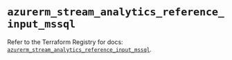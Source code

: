 # `azurerm_stream_analytics_reference_input_mssql`

Refer to the Terraform Registry for docs: [`azurerm_stream_analytics_reference_input_mssql`](https://registry.terraform.io/providers/hashicorp/azurerm/3.109.0/docs/resources/stream_analytics_reference_input_mssql).
